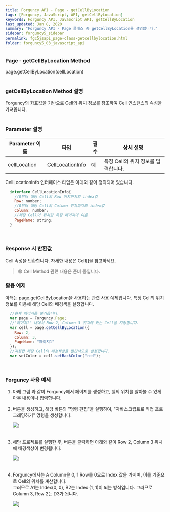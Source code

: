 ```yaml
---
title: Forguncy API - Page - getCellByLocation
tags: [Forguncy, JavaScript, API, getCellByLocation]
keywords: Forguncy API, JavaScript API, getCellByLocation
last_updated: Jan 8, 2020
summary: "Forguncy API - Page 클래스 중 getCellByLocation을 설명합니다."
sidebar: forguncy5_sidebar
permalink: fgc5jsapi_page-class-getcellbylocation.html
folder: forguncy5_03_javascript_api
---
```


### Page - getCellByLocation Method
page.getCellByLocation(cellLocation)
<br /><br />

### getCellByLocation Method 설명
Forguncy의 좌표값을 기반으로 Cell의 위치 정보를 참조하여 Cell 인스턴스의 속성을 가져옵니다.
<br /><br />

### Parameter 설명

| Parameter 이름 | 타입 | 필수 | 상세 설명 |
| --- | --- | --- | --- |
| cellLocation | [CellLocationInfo]() | 예 | 특정 Cell의 위치 정보를 입력합니다. |

CellLocationInfo 인터페이스 타입은 아래와 같이 정의되어 있습니다.

~~~javascript
  interface CellLocationInfo{
    //0부터 해당 Cell의 Row 위치까지의 index값
    Row: number;
    //0부터 해당 Cell의 Column 위치까지의 index값
    Column: number;
    //해당 Cell이 위치한 특정 페이지의 이름
    PageName: string;
  }
~~~

<br />

### Response 시 반환값
Cell 속성을 반환합니다. 자세한 내용은 Cell[]을 참고하세요.

> 😄 Cell Method 관련 내용은 준비 중입니다.

<!-- <br /><br /> 위 memo를 삭제할 때 comment 제거 -->

### 활용 예제
아래는 page.getCellByLocation을 사용하는 관련 사용 예제입니다. 특정 Cell의 위치 정보를 이용해 해당 Cell의 배경색을 설정합니다.
<br />

~~~javascript
  //현재 페이지를 불러옵니다.
  var page = Forguncy.Page;
  //'페이지1' 내에서 Row 2, Column 3 위치에 있는 Cell을 지정합니다.
  var cell = page.getCellByLocation({
    Row: 2,
    Column: 3,
    PageName: "페이지1"
  });
  //지정한 해당 Cell의 배경색상을 빨간색으로 설정합니다.
  var setColor = cell.setBackColor("red");
~~~

<br />

### Forguncy 사용 예제

1. 아래 그림 과 같이 Forguncy에서 페이지를 생성하고, 셀의 위치를 알아볼 수 있게 아무 내용이나 입력합니다.

2. 버튼을 생성하고, 해당 바튼의 "명령 편집"을 실행하여, "자바스크립트로 직접 프로그래밍하기" 명령을 생성합니다.

    ![]({{site.url}}/images/forguncy5/ex-ss_page-getcellbylocation01.png)]
    <br /><br />
    
3. 해당 프로젝트를 실행한 후, 버튼을 클릭하면 아래와 같이 Row 2, Column 3 위치에 배경색상이 변경됩니다.
    
    ![]({{site.url}}/images/forguncy5/ex-ss_page-getcellbylocation02.png)]
    <br /><br />

4. Forguncy에서는 A Column을 0, 1 Row를 0으로 Index 값을 가지며, 이를 기준으로 Cell의 위치를 계산합니다.<br />
    그러므로 A1는 Index(0, 0), B2는 Index (1, 1)이 되는 방식입니다. 그러므로 Column 3, Row 2는 D3가 됩니다.

    ![]({{site.url}}/images/forguncy5/ex-ss_page-getcellbylocation03.png)]

<br /><br />
